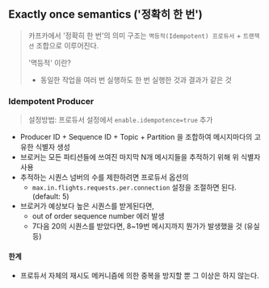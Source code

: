 ## Exactly once semantics ('정확히 한 번')

> 카프카에서 '정확히 한 번'의 의미 구조는 `멱등적(Idempotent) 프로듀서` + `트랜잭션` 조합으로 이루어진다.
>
> '멱등적' 이란? 
>
> - 동일한 작업을 여러 번 실행하도 한 번 실행한 것과 결과가 같은 것



### Idempotent Producer

> 설정방법: 프로듀서 설정에서 `enable.idempotence=true` 추가

- Producer ID + Sequence ID + Topic + Partition 을 조합하여 메시지마다의 고유한 식별자 생성
- 브로커는 모든 파티션들에 쓰여진 마지막 N개 메시지들을 추적하기 위해 위 식별자 사용
- 추적하는 시퀀스 넘버의 수를 제한하려면 프로듀서 옵션의
  - `max.in.flights.requests.per.connection` 설정을 조절하면 된다. (default: 5)
- 브로커가 예상보다 높은 시퀀스를 받게된다면,
  - out of order sequence number 에러 발생
  - 7다음 20의 시퀀스를 받았다면, 8~19번 메시지까지 뭔가가 발생했을 것 (유실 등)

#### 한계

- 프로듀서 자체의 재시도 메커니즘에 의한 중복을 방지할 뿐 그 이상은 하지 않는다.





